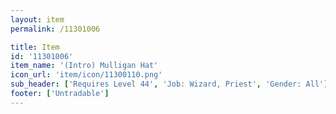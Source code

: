```yaml
---
layout: item
permalink: /11301006

title: Item
id: '11301006'
item_name: '(Intro) Mulligan Hat'
icon_url: 'item/icon/11300110.png'
sub_header: ['Requires Level 44', 'Job: Wizard, Priest', 'Gender: All']
footer: ['Untradable']
---
```

